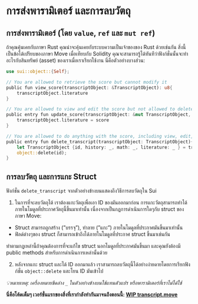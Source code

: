 # การส่งพารามิเตอร์ และการลบวัตถุ

## การส่งพารามิเตอร์ (โดย `value`, `ref` และ `mut ref`)

ถ้าคุณคุ้นเคยกับภาษา Rust คุณน่าจะคุ้นเคยกับระบบความเป็นเจ้าของของ Rust ด้วยเช่นกัน สิ่งนี้เป็นข้อได้เปรียบของภาษา Move เมื่อเทียบกับ Solidity คุณจะสามารถรู้ได้ทันทีว่าฟังก์ชั่นนั้นจะทำอะไรกับสินทรัพย์ (asset) ของเราเมื่อเราเรียกใช้งาน นี่คือตัวอย่างบางส่วน:

```rust
use sui::object::{Self};

// You are allowed to retrieve the score but cannot modify it
public fun view_score(transcriptObject: &TranscriptObject): u8{
    transcriptObject.literature
}

// You are allowed to view and edit the score but not allowed to delete it
public entry fun update_score(transcriptObject: &mut TranscriptObject, score: u8){
    transcriptObject.literature = score
}

// You are allowed to do anything with the score, including view, edit, delete the entire transcript itself.
public entry fun delete_transcript(transcriptObject: TranscriptObject){
    let TranscriptObject {id, history: _, math: _, literature: _ } = transcriptObject;
    object::delete(id);
}
```

## การลบวัตถุ และการแกะ Struct

ฟังก์ชั่น `delete_transcript` จากตัวอย่างข้างบนแสดงถึงวิธีการลบวัตถุใน Sui

1. ในการที่จะลบวัตถุได้ เราต้องแกะวัตถุเพื่อเอา ID ของมันออกมาก่อน การแกะวัตถุสามารถทำได้ภายในโมดูลที่ประกาศวัตถุนี้ขึ้นมาเท่านั้น เนื่องจากเป็นกฎการดำเนินการใดๆกับ struct ของภาษา Move:

- Struct สามารถถูกสร้าง (”บรรจุ”), ทำลาย (”แกะ”) ภายในโมดูลที่ประกาศมันขึ้นมาเท่านั้น
- ฟิลด์ต่างๆของ struct ก็สามารถเข้าถึงได้ภายในโมดูลที่ประกาศ struct ขึ้นมาเช่นกัน

ทำตามกฎเหล่านี้ถ้าคุณต้องการที่จะแก้ไข struct นอกโมดูลที่ประกาศมันขึ้นมา และคุณยังต้องมี public methods สำหรับการดำเนินการเหล่านั้นด้วย

2. หลังจากแกะ struct และได้ ID ออกมาแล้ว เราสามารถลบวัตถุนี้ได้อย่างง่ายดายโดยการเรียกฟังก์ชั่น `object::delete` และโยน ID มันเข้าไป

*💡หมายเหตุ: เครื่องหมายขีดล่าง `_` ในตัวอย่างข้างบนใช้แทนตัวแปร หรือพารามิเตอร์ที่เราไม่ได้ใช้*

**นี่คือโค้ดเต็มๆ เวอร์ชั่นแรกของสิ่งที่เรากำลังทำกันมาจนถึงตอนนี้: [WIP transcript.move](../example_projects/transcript/sources/transcript_1.move_wip)**
